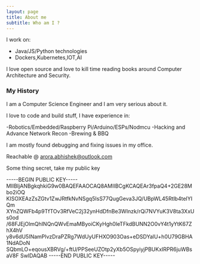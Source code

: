 ```yaml
---
layout: page
title: About me
subtitle: Who am I ?
---
```


I work on:

- Java/JS/Python technologies
- Dockers,Kubernetes,IOT,AI

I love open source and love to kill time reading books around Computer Architecture and Security.

### My History

I am a Computer Science Engineer and I am very serious about it.

I love to code and build stuff, I have experience in:

  -Robotics/Embedded/Raspberry Pi/Arduino/ESPs/Nodmcu
  -Hacking and Advance Network Recon
  -Brewing & BBQ

I am mostly found debugging and fixing
issues in my office.

Reachable @ arora.abhishek@outlook.com

Some thing secret, take my public key

-----BEGIN PUBLIC KEY-----
MIIBIjANBgkqhkiG9w0BAQEFAAOCAQ8AMIIBCgKCAQEAr3fpaQ4+2GE28Mbo2iOQ
KISOXEAzZsZGtv1ZwJRtfkNvNSgq5IsS77QugGeva3JQ/UBpWL45Rtlb4teIYIQm
XYnZQWFb4p9TfTOv3RfVeC2j32ynHdDfnBe3WInzk/rQi7NVYuK3V8ta3XxUs0od
/68FJEjOlmQhINQnQWvEmaMByoiCKyHgh0leTFkdBUNN2O0vY4t1yYtK67ZhX4hV
y8v6dU5INamPlvzDraPZRg7WdUyUFHXO903Oas+eDSDYalU+h0U79GBHA1NdADoN
SQbmLO+eqousXBRVg/+ftU/PPSeeUZOtp2yXb5OSpyiyjPBUKxIRPR6juWBsaV8F
SwIDAQAB
-----END PUBLIC KEY-----

